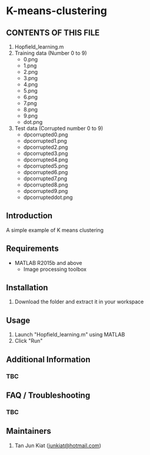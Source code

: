 # K-means-clustering

CONTENTS OF THIS FILE
---------------------
1. Hopfield_learning.m
2. Training data (Number 0 to 9)
   - 0.png
   - 1.png
   - 2.png
   - 3.png
   - 4.png
   - 5.png
   - 6.png
   - 7.png
   - 8.png
   - 9.png
   - dot.png
3. Test data (Corrupted number 0 to 9)
   - dpcorrupted0.png
   - dpcorrupted1.png
   - dpcorrupted2.png
   - dpcorrupted3.png
   - dpcorrupted4.png
   - dpcorrupted5.png
   - dpcorrupted6.png
   - dpcorrupted7.png
   - dpcorrupted8.png
   - dpcorrupted9.png
   - dpcorrupteddot.png

Introduction
---------------------
A simple example of K means clustering

Requirements
---------------------
- MATLAB R2015b and above
   -  Image processing toolbox

Installation
---------------------
1. Download the folder and extract it in your workspace


Usage
---------------------
1. Launch "Hopfield_learning.m" using MATLAB
2. Click "Run"

Additional Information
---------------------
### TBC


FAQ / Troubleshooting
---------------------
### TBC

Maintainers
---------------------
1. Tan Jun Kiat (junkiat@hotmail.com)
